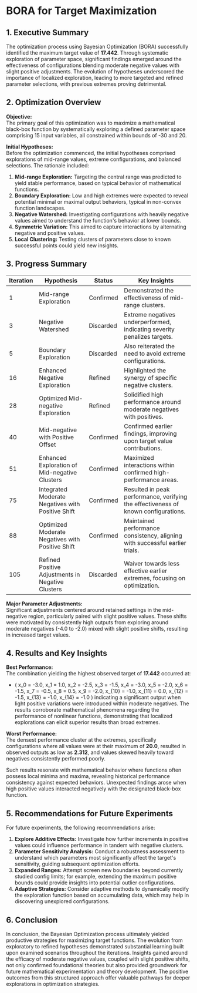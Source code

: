 # BORA for Target Maximization 

## 1. Executive Summary

The optimization process using Bayesian Optimization (BORA) successfully identified the maximum target value of **17.442**. Through systematic exploration of parameter space, significant findings emerged around the effectiveness of configurations blending moderate negative values with slight positive adjustments. The evolution of hypotheses underscored the importance of localized exploration, leading to more targeted and refined parameter selections, with previous extremes proving detrimental.

## 2. Optimization Overview

**Objective:**  
The primary goal of this optimization was to maximize a mathematical black-box function by systematically exploring a defined parameter space comprising 15 input variables, all constrained within bounds of -30 and 20.

**Initial Hypotheses:**  
Before the optimization commenced, the initial hypotheses comprised explorations of mid-range values, extreme configurations, and balanced selections. The rationale included:
1. **Mid-range Exploration:** Targeting the central range was predicted to yield stable performance, based on typical behavior of mathematical functions.
2. **Boundary Exploration:** Low and high extremes were expected to reveal potential minimal or maximal output behaviors, typical in non-convex function landscapes.
3. **Negative Watershed:** Investigating configurations with heavily negative values aimed to understand the function's behavior at lower bounds.
4. **Symmetric Variation:** This aimed to capture interactions by alternating negative and positive values.
5. **Local Clustering:** Testing clusters of parameters close to known successful points could yield new insights.

## 3. Progress Summary

| Iteration | Hypothesis                                  | Status         | Key Insights                                                           |
|-----------|---------------------------------------------|----------------|-----------------------------------------------------------------------|
| 1         | Mid-range Exploration                       | Confirmed      | Demonstrated the effectiveness of mid-range clusters.                |
| 3         | Negative Watershed                          | Discarded      | Extreme negatives underperformed, indicating severity penalizes targets. |
| 5         | Boundary Exploration                        | Discarded      | Also reiterated the need to avoid extreme configurations.             |
| 16        | Enhanced Negative Exploration                | Refined        | Highlighted the synergy of specific negative clusters.                |
| 28        | Optimized Mid-negative Exploration          | Refined        | Solidified high performance around moderate negatives with positives.  |
| 40        | Mid-negative with Positive Offset           | Confirmed      | Confirmed earlier findings, improving upon target value contributions. |
| 51        | Enhanced Exploration of Mid-negative Clusters | Confirmed      | Maximized interactions within confirmed high-performance areas.        |
| 75        | Integrated Moderate Negatives with Positive Shift | Confirmed      | Resulted in peak performance, verifying the effectiveness of known configurations. |
| 88        | Optimized Moderate Negatives with Positive Shift | Confirmed      | Maintained performance consistency, aligning with successful earlier trials. |
| 105       | Refined Positive Adjustments in Negative Clusters | Discarded      | Waiver towards less effective earlier extremes, focusing on optimization. |

**Major Parameter Adjustments:**  
Significant adjustments centered around retained settings in the mid-negative region, particularly paired with slight positive values. These shifts were motivated by consistently high outputs from exploring around moderate negatives (-4.0 to -2.0) mixed with slight positive shifts, resulting in increased target values.

## 4. Results and Key Insights

**Best Performance:**  
The combination yielding the highest observed target of **17.442** occurred at:
- \( x_0 = -3.0, x_1 = 1.0, x_2 = -2.5, x_3 = -1.5, x_4 = -3.0, x_5 = -2.0, x_6 = -1.5, x_7 = -0.5, x_8 = 0.5, x_9 = -2.0, x_{10} = -1.0, x_{11} = 0.0, x_{12} = -1.5, x_{13} = -1.0, x_{14} = -1.0 \) indicating a significant output when light positive variations were introduced within moderate negatives. The results corroborate mathematical phenomena regarding the performance of nonlinear functions, demonstrating that localized explorations can elicit superior results than broad extremes.

**Worst Performance:**  
The densest performance cluster at the extremes, specifically configurations where all values were at their maximum of **20.0**, resulted in observed outputs as low as **2.312**, and values skewed heavily toward negatives consistently performed poorly.

Such results resonate with mathematical behavior where functions often possess local minima and maxima, revealing historical performance consistency against expected behaviors. Unexpected findings arose when high positive values interacted negatively with the designated black-box function.

## 5. Recommendations for Future Experiments

For future experiments, the following recommendations arise:
1. **Explore Additive Effects:** Investigate how further increments in positive values could influence performance in tandem with negative clusters.
2. **Parameter Sensitivity Analysis:** Conduct a robustness assessment to understand which parameters most significantly affect the target's sensitivity, guiding subsequent optimization efforts.
3. **Expanded Ranges:** Attempt screen new boundaries beyond currently studied config limits; for example, extending the maximum positive bounds could provide insights into potential outlier configurations.
4. **Adaptive Strategies:** Consider adaptive methods to dynamically modify the exploration function based on accumulating data, which may help in discovering unexplored configurations.

## 6. Conclusion

In conclusion, the Bayesian Optimization process ultimately yielded productive strategies for maximizing target functions. The evolution from exploratory to refined hypotheses demonstrated substantial learning built upon examined scenarios throughout the iterations. Insights gained around the efficacy of moderate negative values, coupled with slight positive shifts, not only confirmed foundational theories but also provided groundwork for future mathematical experimentation and theory development. The positive outcomes from this structured approach offer valuable pathways for deeper explorations in optimization strategies.
